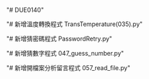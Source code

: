 "# DUE0140" 

"# 新增溫度轉換程式 TransTemperature(035).py"

"# 新增猜密碼程式 PasswordRetry.py"

"# 新增猜數字程式 047_guess_number.py"

"# 新增開檔案分析留言程式 057_read_file.py"